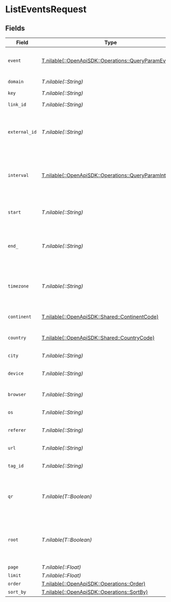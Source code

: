 # ListEventsRequest


## Fields

| Field                                                                                                                    | Type                                                                                                                     | Required                                                                                                                 | Description                                                                                                              | Example                                                                                                                  |
| ------------------------------------------------------------------------------------------------------------------------ | ------------------------------------------------------------------------------------------------------------------------ | ------------------------------------------------------------------------------------------------------------------------ | ------------------------------------------------------------------------------------------------------------------------ | ------------------------------------------------------------------------------------------------------------------------ |
| `event`                                                                                                                  | [T.nilable(::OpenApiSDK::Operations::QueryParamEvent)](../../models/operations/queryparamevent.md)                       | :heavy_minus_sign:                                                                                                       | The type of event to retrieve analytics for. Defaults to 'clicks'.                                                       |                                                                                                                          |
| `domain`                                                                                                                 | *T.nilable(::String)*                                                                                                    | :heavy_minus_sign:                                                                                                       | The domain to filter analytics for.                                                                                      |                                                                                                                          |
| `key`                                                                                                                    | *T.nilable(::String)*                                                                                                    | :heavy_minus_sign:                                                                                                       | The short link slug.                                                                                                     |                                                                                                                          |
| `link_id`                                                                                                                | *T.nilable(::String)*                                                                                                    | :heavy_minus_sign:                                                                                                       | The unique ID of the short link on Dub.                                                                                  |                                                                                                                          |
| `external_id`                                                                                                            | *T.nilable(::String)*                                                                                                    | :heavy_minus_sign:                                                                                                       | This is the ID of the link in the your database. Must be prefixed with 'ext_' when passed as a query parameter.          |                                                                                                                          |
| `interval`                                                                                                               | [T.nilable(::OpenApiSDK::Operations::QueryParamInterval)](../../models/operations/queryparaminterval.md)                 | :heavy_minus_sign:                                                                                                       | The interval to retrieve analytics for. Takes precedence over start and end. If undefined, defaults to 24h.              |                                                                                                                          |
| `start`                                                                                                                  | *T.nilable(::String)*                                                                                                    | :heavy_minus_sign:                                                                                                       | The start date and time when to retrieve analytics from.                                                                 |                                                                                                                          |
| `end_`                                                                                                                   | *T.nilable(::String)*                                                                                                    | :heavy_minus_sign:                                                                                                       | The end date and time when to retrieve analytics from. If not provided, defaults to the current date.                    |                                                                                                                          |
| `timezone`                                                                                                               | *T.nilable(::String)*                                                                                                    | :heavy_minus_sign:                                                                                                       | The IANA time zone code for aligning timeseries granularity (e.g. America/New_York). Defaults to UTC.                    | America/New_York                                                                                                         |
| `continent`                                                                                                              | [T.nilable(::OpenApiSDK::Shared::ContinentCode)](../../models/shared/continentcode.md)                                   | :heavy_minus_sign:                                                                                                       | The continent to retrieve analytics for.                                                                                 |                                                                                                                          |
| `country`                                                                                                                | [T.nilable(::OpenApiSDK::Shared::CountryCode)](../../models/shared/countrycode.md)                                       | :heavy_minus_sign:                                                                                                       | The country to retrieve analytics for.                                                                                   |                                                                                                                          |
| `city`                                                                                                                   | *T.nilable(::String)*                                                                                                    | :heavy_minus_sign:                                                                                                       | The city to retrieve analytics for.                                                                                      | New York                                                                                                                 |
| `device`                                                                                                                 | *T.nilable(::String)*                                                                                                    | :heavy_minus_sign:                                                                                                       | The device to retrieve analytics for.                                                                                    | Desktop                                                                                                                  |
| `browser`                                                                                                                | *T.nilable(::String)*                                                                                                    | :heavy_minus_sign:                                                                                                       | The browser to retrieve analytics for.                                                                                   | Chrome                                                                                                                   |
| `os`                                                                                                                     | *T.nilable(::String)*                                                                                                    | :heavy_minus_sign:                                                                                                       | The OS to retrieve analytics for.                                                                                        | Windows                                                                                                                  |
| `referer`                                                                                                                | *T.nilable(::String)*                                                                                                    | :heavy_minus_sign:                                                                                                       | The referer to retrieve analytics for.                                                                                   | google.com                                                                                                               |
| `url`                                                                                                                    | *T.nilable(::String)*                                                                                                    | :heavy_minus_sign:                                                                                                       | The URL to retrieve analytics for.                                                                                       |                                                                                                                          |
| `tag_id`                                                                                                                 | *T.nilable(::String)*                                                                                                    | :heavy_minus_sign:                                                                                                       | The tag ID to retrieve analytics for.                                                                                    |                                                                                                                          |
| `qr`                                                                                                                     | *T.nilable(T::Boolean)*                                                                                                  | :heavy_minus_sign:                                                                                                       | Filter for QR code scans. If true, filter for QR codes only. If false, filter for links only. If undefined, return both. |                                                                                                                          |
| `root`                                                                                                                   | *T.nilable(T::Boolean)*                                                                                                  | :heavy_minus_sign:                                                                                                       | Filter for root domains. If true, filter for domains only. If false, filter for links only. If undefined, return both.   |                                                                                                                          |
| `page`                                                                                                                   | *T.nilable(::Float)*                                                                                                     | :heavy_minus_sign:                                                                                                       | N/A                                                                                                                      |                                                                                                                          |
| `limit`                                                                                                                  | *T.nilable(::Float)*                                                                                                     | :heavy_minus_sign:                                                                                                       | N/A                                                                                                                      |                                                                                                                          |
| `order`                                                                                                                  | [T.nilable(::OpenApiSDK::Operations::Order)](../../models/operations/order.md)                                           | :heavy_minus_sign:                                                                                                       | N/A                                                                                                                      |                                                                                                                          |
| `sort_by`                                                                                                                | [T.nilable(::OpenApiSDK::Operations::SortBy)](../../models/operations/sortby.md)                                         | :heavy_minus_sign:                                                                                                       | N/A                                                                                                                      |                                                                                                                          |